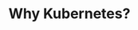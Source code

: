 ---
title: "Why Kubernetes?"
description: "Kubernetes is a powerful platform for managing containerized applications at scale. This section explores the reasons why Kubernetes has become the de facto standard for container orchestration, its benefits, and how it can help streamline application deployment and management."
banner: "/98e16360-a366-4b78-8e0a-031da07fdacb/images/kubernetes-icon.svg"
weight: 2
---